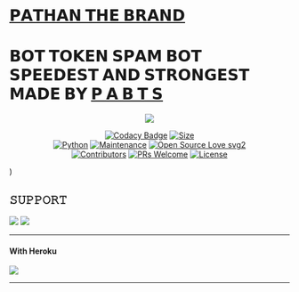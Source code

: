 # [𝗣𝗔𝗧𝗛𝗔𝗡 𝗧𝗛𝗘 𝗕𝗥𝗔𝗡𝗗](https://t.me/dangerous_Aatank) <br>
# 𝗕𝗢𝗧 𝗧𝗢𝗞𝗘𝗡 𝗦𝗣𝗔𝗠 𝗕𝗢𝗧 𝗦𝗣𝗘𝗘𝗗𝗘𝗦𝗧 𝗔𝗡𝗗 𝗦𝗧𝗥𝗢𝗡𝗚𝗘𝗦𝗧 𝗠𝗔𝗗𝗘 𝗕𝗬 [𝗣 𝗔 𝗕 𝗧 𝗦](https://t.me/DANGEROUSFIGHTERS)

<p align="center">
  <img src="https://te.legra.ph/file/6ddeaa855929a71f3a4c2.jpg">
</p>



<p align="center" 


[![Codacy Badge](https://api.codacy.com/project/badge/Grade/f7c51539e67b483bb8d7749acca51d3a)](https://app.codacy.com/gh/MR-KANNADIGA/ROBOTSPAM?utm_source=github.com&utm_medium=referral&utm_content=MR-KANNADIGA/ROBOTSPAM&utm_campaign=Badge_Grade_Settings)
[![Size](https://img.shields.io/github/repo-size/sameerpanthi/deadly-spam-bot?style=flat-square&color=green)](https://github.com/MR-KANNADIGA/ROBOTSPAM/)   
[![Python](https://img.shields.io/badge/Python-v3.9-blue)](https://www.python.org/)
[![Maintenance](https://img.shields.io/badge/Maintained%3F-yes-green.svg)](https://github.com/MR-KANNADIGA/ROBOTSPAM/graphs/commit-activity)
[![Open Source Love svg2](https://badges.frapsoft.com/os/v2/open-source.svg?v=103)](https://github.com/MR-KANNADIGA/ROBOTSPAM)   
[![Contributors](https://img.shields.io/github/contributors/MR-KANNADIGA/ROBOTSPAM?style=flat-square&color=green)](https://github.com/MR-KANNADIGA/ROBOTSPAM/graphs/contributors)
[![PRs Welcome](https://img.shields.io/badge/PRs-welcome-brightgreen.svg?style=flat-square)](https://makeapullrequest.com)
[![License](https://img.shields.io/badge/License-AGPL-blue)](https://github.com/MR-KANNADIGA/ROBOTSPAM/blob/main/LICENSE)

)


## 𝚂𝚄𝙿𝙿𝙾𝚁𝚃 
                          
<a href="https://t.me/DANGEROUS_AATANK"><img src="https://img.shields.io/badge/Join-SUPPORT%20GROUP-red.svg?logo=Telegram"></a>
<a href="https://t.me/AGORABOTS_INFO"><img src="https://img.shields.io/badge/Join-SUPPORT%20CHANNEL-red.svg?logo=Telegram"></a>

-------------------------------------------------

#### With Heroku

<a href="https://www.heroku.com/deploy?template=https://github.com/DANGEROUSFIGHTERS/DANGEROUS-BOTSPAM">
  <img src="https://www.herokucdn.com/deploy/button.svg">
</a>


-------------------------------------------------






